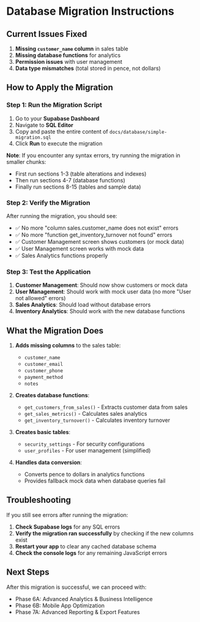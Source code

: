 # Database Migration Instructions

## Current Issues Fixed

1. **Missing `customer_name` column** in sales table
2. **Missing database functions** for analytics
3. **Permission issues** with user management
4. **Data type mismatches** (total stored in pence, not dollars)

## How to Apply the Migration

### Step 1: Run the Migration Script

1. Go to your **Supabase Dashboard**
2. Navigate to **SQL Editor**
3. Copy and paste the entire content of `docs/database/simple-migration.sql`
4. Click **Run** to execute the migration

**Note**: If you encounter any syntax errors, try running the migration in smaller chunks:
- First run sections 1-3 (table alterations and indexes)
- Then run sections 4-7 (database functions)
- Finally run sections 8-15 (tables and sample data)

### Step 2: Verify the Migration

After running the migration, you should see:

- ✅ No more "column sales.customer_name does not exist" errors
- ✅ No more "function get_inventory_turnover not found" errors
- ✅ Customer Management screen shows customers (or mock data)
- ✅ User Management screen works with mock data
- ✅ Sales Analytics functions properly

### Step 3: Test the Application

1. **Customer Management**: Should now show customers or mock data
2. **User Management**: Should work with mock user data (no more "User not allowed" errors)
3. **Sales Analytics**: Should load without database errors
4. **Inventory Analytics**: Should work with the new database functions

## What the Migration Does

1. **Adds missing columns** to the sales table:
   - `customer_name`
   - `customer_email` 
   - `customer_phone`
   - `payment_method`
   - `notes`

2. **Creates database functions**:
   - `get_customers_from_sales()` - Extracts customer data from sales
   - `get_sales_metrics()` - Calculates sales analytics
   - `get_inventory_turnover()` - Calculates inventory turnover

3. **Creates basic tables**:
   - `security_settings` - For security configurations
   - `user_profiles` - For user management (simplified)

4. **Handles data conversion**:
   - Converts pence to dollars in analytics functions
   - Provides fallback mock data when database queries fail

## Troubleshooting

If you still see errors after running the migration:

1. **Check Supabase logs** for any SQL errors
2. **Verify the migration ran successfully** by checking if the new columns exist
3. **Restart your app** to clear any cached database schema
4. **Check the console logs** for any remaining JavaScript errors

## Next Steps

After this migration is successful, we can proceed with:
- Phase 6A: Advanced Analytics & Business Intelligence
- Phase 6B: Mobile App Optimization
- Phase 7A: Advanced Reporting & Export Features 